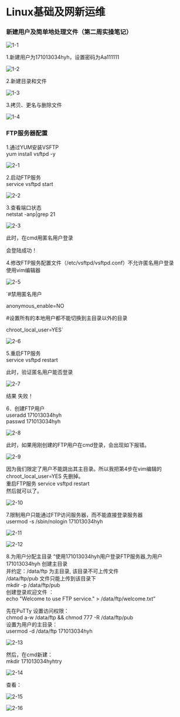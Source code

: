 # Linux基础及网新运维

### 新建用户及简单地处理文件（第二周实操笔记）

![1-1](https://images.gitee.com/uploads/images/2019/0316/204732_b4468699_1922224.png "1-1.png")

1.新建用户为171013034hyh，设置密码为Aa111111

![1-2](https://images.gitee.com/uploads/images/2019/0316/204748_499a3d36_1922224.png "1-2.png")


2.新建目录和文件

![1-3](https://images.gitee.com/uploads/images/2019/0316/204801_ea2924e5_1922224.png "1-3.png")


3.拷贝、更名与删除文件

![1-4](https://images.gitee.com/uploads/images/2019/0316/204814_9c96e7b2_1922224.png "1-4.png")

### FTP服务器配置

1.通过YUM安装VSFTP<br>
yum install vsftpd -y

![2-1](https://images.gitee.com/uploads/images/2019/0316/204834_ebe16369_1922224.png "2-1.png")


2.启动FTP服务<br>
service vsftpd start

![2-2](https://images.gitee.com/uploads/images/2019/0316/204849_956b3f6c_1922224.png "2-2.png")


3.查看端口状态<br>
netstat -anp|grep 21

![2-3](https://images.gitee.com/uploads/images/2019/0316/204903_5a85333f_1922224.png "2-3.png")

此时，在cmd用匿名用户登录



会登陆成功！


4.修改FTP服务配置文件（/etc/vsftpd/vsftpd.conf）不允许匿名用户登录<br>
使用vim编辑器

![2-5](https://images.gitee.com/uploads/images/2019/0316/202722_a4c9dcd9_1922224.png "屏幕截图.png")

`#禁用匿名用户

anonymous_enable=NO

#设置所有的本地用户都不能切换到主目录以外的目录

chroot_local_user=YES`

![2-6](https://images.gitee.com/uploads/images/2019/0316/203016_d2f35ca9_1922224.png "屏幕截图.png")

5.重启FTP服务<br>
service vsftpd restart

此时，验证匿名用户能否登录

![2-7](https://images.gitee.com/uploads/images/2019/0316/203056_1a032165_1922224.png "屏幕截图.png")

结果 失败！

6．创建FTP用户<br>
useradd 171013034hyh<br>
passwd 171013034hyh<br>

![2-8](https://images.gitee.com/uploads/images/2019/0316/203151_df12ab82_1922224.png "屏幕截图.png")

此时，如果用刚创建的FTP用户在cmd登录，会出现如下报错。

![2-9](https://images.gitee.com/uploads/images/2019/0316/203213_d0ac6b1b_1922224.png "屏幕截图.png")

因为我们限定了用户不能跳出其主目录。所以我把第4步在vim编辑的chroot_local_user=YES 先删掉。<br>
重启FTP服务 service vsftpd restart<br>
然后就可以了。

![2-10](https://images.gitee.com/uploads/images/2019/0316/203252_66bb4a50_1922224.png "屏幕截图.png")

7.限制用户只能通过FTP访问服务器，而不能直接登录服务器<br>
usermod -s /sbin/nologin 171013034hyh

![2-11](https://images.gitee.com/uploads/images/2019/0316/203321_fae622e5_1922224.png "屏幕截图.png")

![2-12](https://images.gitee.com/uploads/images/2019/0316/203337_e24696f8_1922224.png "屏幕截图.png")

8.为用户分配主目录
“使用171013034hyh用户登录FTP服务器,为用户 171013034hyh  创建主目录<br>
并约定：/data/ftp 为主目录, 该目录不可上传文件<br>
/data/ftp/pub 文件只能上传到该目录下<br>
mkdir -p /data/ftp/pub<br>
创建登录欢迎文件 ：<br>
echo "Welcome to use FTP service." > /data/ftp/welcome.txt”

先在PuTTy   设置访问权限：<br>
chmod a-w /data/ftp && chmod 777 -R /data/ftp/pub<br>
设置为用户的主目录：<br>
usermod -d /data/ftp 171013034hyh


![2-13](https://images.gitee.com/uploads/images/2019/0316/203501_aa5fa967_1922224.png "屏幕截图.png")

然后，在cmd新建：<br>
mkdir 171013034hyhtry

![2-14](https://images.gitee.com/uploads/images/2019/0316/203544_2fc9fb9b_1922224.png "屏幕截图.png")

查看：

![2-15](https://images.gitee.com/uploads/images/2019/0316/203605_e57bc0cf_1922224.png "屏幕截图.png")

![2-16](https://images.gitee.com/uploads/images/2019/0316/203921_1e30ca7f_1922224.png "1111.png")
